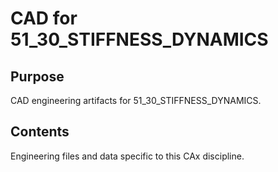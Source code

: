 # CAD for 51_30_STIFFNESS_DYNAMICS

## Purpose
CAD engineering artifacts for 51_30_STIFFNESS_DYNAMICS.

## Contents
Engineering files and data specific to this CAx discipline.

